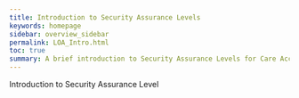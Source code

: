 ```yaml
---
title: Introduction to Security Assurance Levels
keywords: homepage
sidebar: overview_sidebar
permalink: LOA_Intro.html
toc: true
summary: A brief introduction to Security Assurance Levels for Care Access Service (CAS).
---
```


Introduction to Security Assurance Level